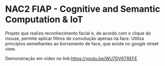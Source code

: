 # NAC2 FIAP - Cognitive and Semantic Computation & IoT
Projeto que realiza reconhecimento facial e, de acordo com o clique do mouse, permite aplicar filtros de convolução apenas na face. Utiliza princípios semelhantes ao borramento de face, que existe no google street view.

Demonstração em vídeo no link:https://youtu.be/WU7DV6TREFE
